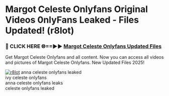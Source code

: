 # Margot Celeste Onlyfans Original Videos 0nlyFans Leaked - Files Updated! (r8lot)

<h3>🔴 CLICK HERE 🌐==►► <a href="https://tinyurl.com/2wckxsce" rel="nofollow">Margot Celeste Onlyfans Updated Files</a></h3>

Get Margot Celeste Onlyfans and all content. Now you can access all videos and pictures of Margot Celeste Onlyfans. New Updated Files 2025!

[![r8lot](https://i.imgur.com/AFduVYN.gif)](https://tinyurl.com/2wckxsce)
anna celeste onlyfans leaked<br>
ivy celeste onlyfans<br>
anna celeste onlyfans leaks<br>
celeste onlyfans leaked